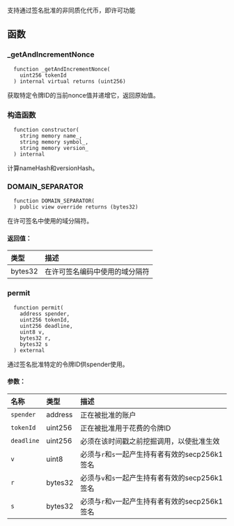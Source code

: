 支持通过签名批准的非同质化代币，即许可功能

## 函数

### \_getAndIncrementNonce

```solidity
  function _getAndIncrementNonce(
    uint256 tokenId
  ) internal virtual returns (uint256)
```

获取特定令牌ID的当前nonce值并递增它，返回原始值。

### 构造函数

```solidity
  function constructor(
    string memory name_,
    string memory symbol_,
    string memory version_
  ) internal
```

计算nameHash和versionHash。

### DOMAIN_SEPARATOR

```solidity
  function DOMAIN_SEPARATOR(
  ) public view override returns (bytes32)
```

在许可签名中使用的域分隔符。

#### 返回值：

| 类型    | 描述                                           |
| :------ | :--------------------------------------------- |
| bytes32 | 在许可签名编码中使用的域分隔符                 |

### permit

```solidity
  function permit(
    address spender,
    uint256 tokenId,
    uint256 deadline,
    uint8 v,
    bytes32 r,
    bytes32 s
  ) external
```

通过签名批准特定的令牌ID供spender使用。

#### 参数：

| 名称       | 类型    | 描述                                                                    |
| :--------- | :------ | :----------------------------------------------------------------------- |
| `spender`  | address | 正在被批准的账户                                                         |
| `tokenId`  | uint256 | 正在被批准用于花费的令牌ID                                               |
| `deadline` | uint256 | 必须在该时间戳之前挖掘调用，以使批准生效                                 |
| `v`        | uint8   | 必须与`r`和`s`一起产生持有者有效的secp256k1签名                         |
| `r`        | bytes32 | 必须与`v`和`s`一起产生持有者有效的secp256k1签名                         |
| `s`        | bytes32 | 必须与`r`和`v`一起产生持有者有效的secp256k1签名                         |